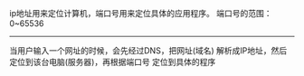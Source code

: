 
ip地址用来定位计算机，端口号用来定位具体的应用程序。
端口号的范围：0~65536
***
当用户输入一个网址的时候，会先经过DNS，把网址(域名)
解析成IP地址，然后定位到该台电脑(服务器)，再根据端口号
定位到具体的程序

